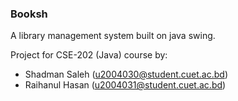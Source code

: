 ### Booksh

A library management system built on java swing.

Project for CSE-202 (Java) course by:
- Shadman Saleh  (u2004030@student.cuet.ac.bd)
- Raihanul Hasan (u2004031@student.cuet.ac.bd)

